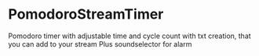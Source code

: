 # PomodoroStreamTimer
Pomodoro timer with adjustable time and cycle count with txt creation, that you can add to your stream
Plus soundselector for alarm
